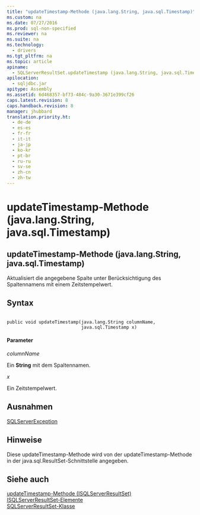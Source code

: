 ```yaml
---
title: "updateTimestamp-Methode (java.lang.String, java.sql.Timestamp)"
ms.custom: na
ms.date: 07/27/2016
ms.prod: sql-non-specified
ms.reviewer: na
ms.suite: na
ms.technology: 
  - drivers
ms.tgt_pltfrm: na
ms.topic: article
apiname: 
  - SQLServerResultSet.updateTimestamp (java.lang.String, java.sql.Timestamp)
apilocation: 
  - sqljdbc.jar
apitype: Assembly
ms.assetid: 6d468357-bf73-484c-9a30-3671e399cf26
caps.latest.revision: 8
caps.handback.revision: 8
manager: jhubbard
translation.priority.ht: 
  - de-de
  - es-es
  - fr-fr
  - it-it
  - ja-jp
  - ko-kr
  - pt-br
  - ru-ru
  - sv-se
  - zh-cn
  - zh-tw
---
```

# updateTimestamp-Methode (java.lang.String, java.sql.Timestamp)
    
## updateTimestamp\-Methode \(java.lang.String, java.sql.Timestamp\)  
 Aktualisiert die angegebene Spalte unter Berücksichtigung des Spaltennamens mit einem Zeitstempelwert.  
  
## Syntax  
  
```  
  
public void updateTimestamp(java.lang.String columnName,  
                            java.sql.Timestamp x)  
```  
  
#### Parameter  
 *columnName*  
  
 Ein **String** mit dem Spaltennamen.  
  
 *x*  
  
 Ein Zeitstempelwert.  
  
## Ausnahmen  
 [SQLServerException](../content/SQLServerException-Class.md)  
  
## Hinweise  
 Diese updateTimestamp\-Methode wird von der updateTimestamp\-Methode in der java.sql.ResultSet\-Schnittstelle angegeben.  
  
## Siehe auch  
 [updateTimestamp-Methode &#40;ISQLServerResultSet&#41;](../content/updateTimestamp-Method--SQLServerResultSet-.md)   
 [ISQLServerResultSet-Elemente](../content/SQLServerResultSet-Members.md)   
 [SQLServerResultSet-Klasse](../content/SQLServerResultSet-Class.md)  
  
  